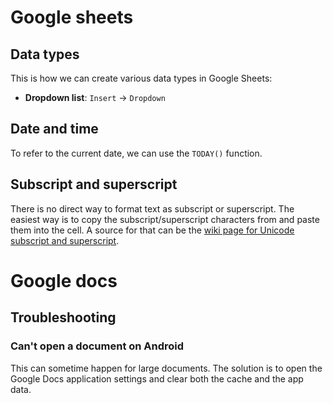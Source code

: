 # Google sheets

## Data types
This is how we can create various data types in Google Sheets:

- **Dropdown list**: `Insert` -> `Dropdown`

## Date and time

To refer to the current date, we can use the `TODAY()` function.

## Subscript and superscript
There is no direct way to format text as subscript or superscript. The easiest way is to copy the subscript/superscript characters from and paste them into the cell. A source for that can be the [wiki page for Unicode subscript and superscript](https://en.wikipedia.org/wiki/Unicode_subscripts_and_superscripts).


# Google docs

## Troubleshooting
### Can't open a document on Android
This can sometime happen for large documents. The solution is to open the Google Docs application settings and clear both the cache and the app data.